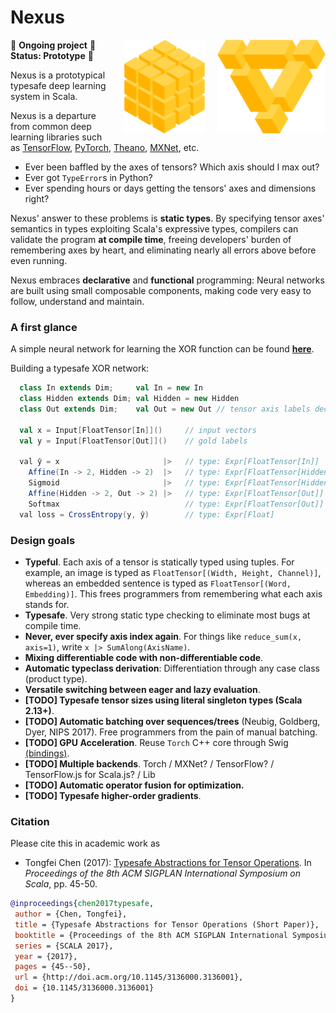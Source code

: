 # Nexus

<img src="images/nexus-logo.svg" align="right" style="padding-left: 20px" height="150px" />
<img src="images/nexus-tensor-logo.svg" align="right" style="padding-left: 20px" height="150px" />

🚧 **Ongoing project** 🚧 **Status: Prototype** 🚧

Nexus is a prototypical typesafe deep learning system in Scala.

Nexus is a departure from common deep learning libraries such as [TensorFlow](tensorflow.org), [PyTorch](pytorch.org), [Theano](http://www.deeplearning.net/software/theano/), [MXNet](mxnet.io), etc. 

 - Ever been baffled by the axes of tensors? Which axis should I max out? 
 - Ever got `TypeError`s in Python?
 - Ever spending hours or days getting the tensors' axes and dimensions right?

Nexus' answer to these problems is **static types**. By specifying tensor axes' semantics in  types exploiting Scala's expressive types, compilers can validate the program **at compile time**, freeing developers' burden of remembering axes by heart, and eliminating nearly all errors above before even running.
 
Nexus embraces **declarative** and **functional** programming: Neural networks are built using small composable components, making code very easy to follow, understand and maintain.

### A first glance

A simple neural network for learning the XOR function can be found [**here**](https://github.com/ctongfei/nexus/blob/master/jvm-ref-backend/src/test/scala/nexus/XorTest.scala).

Building a typesafe XOR network:
```scala
  class In extends Dim;     val In = new In          
  class Hidden extends Dim; val Hidden = new Hidden
  class Out extends Dim;    val Out = new Out // tensor axis labels declared as types and singletons

  val x = Input[FloatTensor[In]]()     // input vectors
  val y = Input[FloatTensor[Out]]()    // gold labels

  val ŷ = x                       |>   // type: Expr[FloatTensor[In]]
    Affine(In -> 2, Hidden -> 2)  |>   // type: Expr[FloatTensor[Hidden]]
    Sigmoid                       |>   // type: Expr[FloatTensor[Hidden]]
    Affine(Hidden -> 2, Out -> 2) |>   // type: Expr[FloatTensor[Out]]
    Softmax                            // type: Expr[FloatTensor[Out]]
  val loss = CrossEntropy(y, ŷ)        // type: Expr[Float]
``` 

### Design goals

 - **Typeful**. Each axis of a tensor is statically typed using tuples. For example, an image is typed as `FloatTensor[(Width, Height, Channel)]`, whereas an embedded sentence is typed as `FloatTensor[(Word, Embedding)]`. This frees programmers from remembering what each axis stands for.
 - **Typesafe**.  Very strong static type checking to eliminate most bugs at compile time.
 - **Never, ever specify axis index again**. For things like `reduce_sum(x, axis=1)`, write `x |> SumAlong(AxisName)`.
 - **Mixing differentiable code with non-differentiable code**.
 - **Automatic typeclass derivation**: Differentiation through any case class (product type).
 - **Versatile switching between eager and lazy evaluation**.
 - **[TODO] Typesafe tensor sizes using literal singleton types (Scala 2.13+)**. 
 - **[TODO] Automatic batching over sequences/trees** (Neubig, Goldberg, Dyer, NIPS 2017). Free programmers from the pain of manual batching.
 - **[TODO] GPU Acceleration**. Reuse `Torch` C++ core through Swig [(bindings)](https://github.com/ctongfei/JTorch).
 - **[TODO] Multiple backends**. Torch / MXNet? / TensorFlow? / TensorFlow.js for Scala.js? / Lib
 - **[TODO] Automatic operator fusion for optimization.**
 - **[TODO] Typesafe higher-order gradients**.
 
### Citation
Please cite this in academic work as

  - Tongfei Chen (2017): [Typesafe Abstractions for Tensor Operations](https://arxiv.org/abs/1710.06892). In _Proceedings of the 8th ACM SIGPLAN International Symposium on Scala_, pp. 45-50.

``` bib
@inproceedings{chen2017typesafe,
 author = {Chen, Tongfei},
 title = {Typesafe Abstractions for Tensor Operations (Short Paper)},
 booktitle = {Proceedings of the 8th ACM SIGPLAN International Symposium on Scala},
 series = {SCALA 2017},
 year = {2017},
 pages = {45--50},
 url = {http://doi.acm.org/10.1145/3136000.3136001},
 doi = {10.1145/3136000.3136001}
}
```
